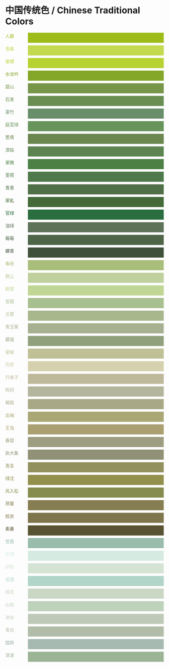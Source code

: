 # 中国传统色 / Chinese Traditional Colors

<div style="display: flex;margin-bottom: 8px;">
<span style="color:#9ebc19;margin-right: 8px; width: 64px;">人籁</span>
<div style="background-color:#9ebc19;flex-grow: 1;height: 32px;"></div>
</div>
<div style="display: flex;margin-bottom: 8px;">
<span style="color:#c3d94e;margin-right: 8px; width: 64px;">青粲</span>
<div style="background-color:#c3d94e;flex-grow: 1;height: 32px;"></div>
</div>
<div style="display: flex;margin-bottom: 8px;">
<span style="color:#b7d332;margin-right: 8px; width: 64px;">翠缥</span>
<div style="background-color:#b7d332;flex-grow: 1;height: 32px;"></div>
</div>
<div style="display: flex;margin-bottom: 8px;">
<span style="color:#84a729;margin-right: 8px; width: 64px;">水龙吟</span>
<div style="background-color:#84a729;flex-grow: 1;height: 32px;"></div>
</div>
<div style="display: flex;margin-bottom: 8px;">
<span style="color:#779649;margin-right: 8px; width: 64px;">碧山</span>
<div style="background-color:#779649;flex-grow: 1;height: 32px;"></div>
</div>
<div style="display: flex;margin-bottom: 8px;">
<span style="color:#6a8d52;margin-right: 8px; width: 64px;">石发</span>
<div style="background-color:#6a8d52;flex-grow: 1;height: 32px;"></div>
</div>
<div style="display: flex;margin-bottom: 8px;">
<span style="color:#698e6a;margin-right: 8px; width: 64px;">菉竹</span>
<div style="background-color:#698e6a;flex-grow: 1;height: 32px;"></div>
</div>
<div style="display: flex;margin-bottom: 8px;">
<span style="color:#68945c;margin-right: 8px; width: 64px;">庭芜绿</span>
<div style="background-color:#68945c;flex-grow: 1;height: 32px;"></div>
</div>
<div style="display: flex;margin-bottom: 8px;">
<span style="color:#6c8650;margin-right: 8px; width: 64px;">葱倩</span>
<div style="background-color:#6c8650;flex-grow: 1;height: 32px;"></div>
</div>
<div style="display: flex;margin-bottom: 8px;">
<span style="color:#5d8351;margin-right: 8px; width: 64px;">漆姑</span>
<div style="background-color:#5d8351;flex-grow: 1;height: 32px;"></div>
</div>
<div style="display: flex;margin-bottom: 8px;">
<span style="color:#4c8045;margin-right: 8px; width: 64px;">翠微</span>
<div style="background-color:#4c8045;flex-grow: 1;height: 32px;"></div>
</div>
<div style="display: flex;margin-bottom: 8px;">
<span style="color:#4f794a;margin-right: 8px; width: 64px;">芰荷</span>
<div style="background-color:#4f794a;flex-grow: 1;height: 32px;"></div>
</div>
<div style="display: flex;margin-bottom: 8px;">
<span style="color:#4f6f46;margin-right: 8px; width: 64px;">青青</span>
<div style="background-color:#4f6f46;flex-grow: 1;height: 32px;"></div>
</div>
<div style="display: flex;margin-bottom: 8px;">
<span style="color:#446a37;margin-right: 8px; width: 64px;">翠虬</span>
<div style="background-color:#446a37;flex-grow: 1;height: 32px;"></div>
</div>
<div style="display: flex;margin-bottom: 8px;">
<span style="color:#2a6e3f;margin-right: 8px; width: 64px;">官绿</span>
<div style="background-color:#2a6e3f;flex-grow: 1;height: 32px;"></div>
</div>
<div style="display: flex;margin-bottom: 8px;">
<span style="color:#5d7259;margin-right: 8px; width: 64px;">油绿</span>
<div style="background-color:#5d7259;flex-grow: 1;height: 32px;"></div>
</div>
<div style="display: flex;margin-bottom: 8px;">
<span style="color:#4e6548;margin-right: 8px; width: 64px;">莓莓</span>
<div style="background-color:#4e6548;flex-grow: 1;height: 32px;"></div>
</div>
<div style="display: flex;margin-bottom: 8px;">
<span style="color:#3f503b;margin-right: 8px; width: 64px;">螺青</span>
<div style="background-color:#3f503b;flex-grow: 1;height: 32px;"></div>
</div>
<div style="display: flex;margin-bottom: 8px;">
<span style="color:#a9be7b;margin-right: 8px; width: 64px;">春辰</span>
<div style="background-color:#a9be7b;flex-grow: 1;height: 32px;"></div>
</div>
<div style="display: flex;margin-bottom: 8px;">
<span style="color:#c0d09d;margin-right: 8px; width: 64px;">麴尘</span>
<div style="background-color:#c0d09d;flex-grow: 1;height: 32px;"></div>
</div>
<div style="display: flex;margin-bottom: 8px;">
<span style="color:#c0d695;margin-right: 8px; width: 64px;">欧碧</span>
<div style="background-color:#c0d695;flex-grow: 1;height: 32px;"></div>
</div>
<div style="display: flex;margin-bottom: 8px;">
<span style="color:#a8bf8f;margin-right: 8px; width: 64px;">苍葭</span>
<div style="background-color:#a8bf8f;flex-grow: 1;height: 32px;"></div>
</div>
<div style="display: flex;margin-bottom: 8px;">
<span style="color:#a8b78c;margin-right: 8px; width: 64px;">兰苕</span>
<div style="background-color:#a8b78c;flex-grow: 1;height: 32px;"></div>
</div>
<div style="display: flex;margin-bottom: 8px;">
<span style="color:#a8b092;margin-right: 8px; width: 64px;">青玉案</span>
<div style="background-color:#a8b092;flex-grow: 1;height: 32px;"></div>
</div>
<div style="display: flex;margin-bottom: 8px;">
<span style="color:#90a07d;margin-right: 8px; width: 64px;">碧滋</span>
<div style="background-color:#90a07d;flex-grow: 1;height: 32px;"></div>
</div>
<div style="display: flex;margin-bottom: 8px;">
<span style="color:#bfc096;margin-right: 8px; width: 64px;">瓷秘</span>
<div style="background-color:#bfc096;flex-grow: 1;height: 32px;"></div>
</div>
<div style="display: flex;margin-bottom: 8px;">
<span style="color:#d5d1ae;margin-right: 8px; width: 64px;">筠雾</span>
<div style="background-color:#d5d1ae;flex-grow: 1;height: 32px;"></div>
</div>
<div style="display: flex;margin-bottom: 8px;">
<span style="color:#bfb99c;margin-right: 8px; width: 64px;">行香子</span>
<div style="background-color:#bfb99c;flex-grow: 1;height: 32px;"></div>
</div>
<div style="display: flex;margin-bottom: 8px;">
<span style="color:#b3b59c;margin-right: 8px; width: 64px;">鸣珂</span>
<div style="background-color:#b3b59c;flex-grow: 1;height: 32px;"></div>
</div>
<div style="display: flex;margin-bottom: 8px;">
<span style="color:#a9a886;margin-right: 8px; width: 64px;">琬琰</span>
<div style="background-color:#a9a886;flex-grow: 1;height: 32px;"></div>
</div>
<div style="display: flex;margin-bottom: 8px;">
<span style="color:#a9a773;margin-right: 8px; width: 64px;">出岫</span>
<div style="background-color:#a9a773;flex-grow: 1;height: 32px;"></div>
</div>
<div style="display: flex;margin-bottom: 8px;">
<span style="color:#a99f70;margin-right: 8px; width: 64px;">王刍</span>
<div style="background-color:#a99f70;flex-grow: 1;height: 32px;"></div>
</div>
<div style="display: flex;margin-bottom: 8px;">
<span style="color:#9d9d82;margin-right: 8px; width: 64px;">春碧</span>
<div style="background-color:#9d9d82;flex-grow: 1;height: 32px;"></div>
</div>
<div style="display: flex;margin-bottom: 8px;">
<span style="color:#919177;margin-right: 8px; width: 64px;">执大象</span>
<div style="background-color:#919177;flex-grow: 1;height: 32px;"></div>
</div>
<div style="display: flex;margin-bottom: 8px;">
<span style="color:#92905d;margin-right: 8px; width: 64px;">青圭</span>
<div style="background-color:#92905d;flex-grow: 1;height: 32px;"></div>
</div>
<div style="display: flex;margin-bottom: 8px;">
<span style="color:#938f4c;margin-right: 8px; width: 64px;">绿沈</span>
<div style="background-color:#938f4c;flex-grow: 1;height: 32px;"></div>
</div>
<div style="display: flex;margin-bottom: 8px;">
<span style="color:#868c4e;margin-right: 8px; width: 64px;">风入松</span>
<div style="background-color:#868c4e;flex-grow: 1;height: 32px;"></div>
</div>
<div style="display: flex;margin-bottom: 8px;">
<span style="color:#877d52;margin-right: 8px; width: 64px;">荩箧</span>
<div style="background-color:#877d52;flex-grow: 1;height: 32px;"></div>
</div>
<div style="display: flex;margin-bottom: 8px;">
<span style="color:#7f754c;margin-right: 8px; width: 64px;">绞衣</span>
<div style="background-color:#7f754c;flex-grow: 1;height: 32px;"></div>
</div>
<div style="display: flex;margin-bottom: 8px;">
<span style="color:#595333;margin-right: 8px; width: 64px;">素綦</span>
<div style="background-color:#595333;flex-grow: 1;height: 32px;"></div>
</div>
<div style="display: flex;margin-bottom: 8px;">
<span style="color:#99bcac;margin-right: 8px; width: 64px;">苍筤</span>
<div style="background-color:#99bcac;flex-grow: 1;height: 32px;"></div>
</div>
<div style="display: flex;margin-bottom: 8px;">
<span style="color:#d5ebe1;margin-right: 8px; width: 64px;">天缥</span>
<div style="background-color:#d5ebe1;flex-grow: 1;height: 32px;"></div>
</div>
<div style="display: flex;margin-bottom: 8px;">
<span style="color:#d5e3d4;margin-right: 8px; width: 64px;">卵色</span>
<div style="background-color:#d5e3d4;flex-grow: 1;height: 32px;"></div>
</div>
<div style="display: flex;margin-bottom: 8px;">
<span style="color:#b1d5c8;margin-right: 8px; width: 64px;">沧浪</span>
<div style="background-color:#b1d5c8;flex-grow: 1;height: 32px;"></div>
</div>
<div style="display: flex;margin-bottom: 8px;">
<span style="color:#cad7c5;margin-right: 8px; width: 64px;">葭菼</span>
<div style="background-color:#cad7c5;flex-grow: 1;height: 32px;"></div>
</div>
<div style="display: flex;margin-bottom: 8px;">
<span style="color:#bed2bb;margin-right: 8px; width: 64px;">山岚</span>
<div style="background-color:#bed2bb;flex-grow: 1;height: 32px;"></div>
</div>
<div style="display: flex;margin-bottom: 8px;">
<span style="color:#becab7;margin-right: 8px; width: 64px;">冰台</span>
<div style="background-color:#becab7;flex-grow: 1;height: 32px;"></div>
</div>
<div style="display: flex;margin-bottom: 8px;">
<span style="color:#b2bda9;margin-right: 8px; width: 64px;">青古</span>
<div style="background-color:#b2bda9;flex-grow: 1;height: 32px;"></div>
</div>
<div style="display: flex;margin-bottom: 8px;">
<span style="color:#a6bab1;margin-right: 8px; width: 64px;">醽醁</span>
<div style="background-color:#a6bab1;flex-grow: 1;height: 32px;"></div>
</div>
<div style="display: flex;margin-bottom: 8px;">
<span style="color:#9bb496;margin-right: 8px; width: 64px;">渌波</span>
<div style="background-color:#9bb496;flex-grow: 1;height: 32px;"></div>
</div>
